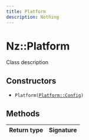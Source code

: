 ```yaml
---
title: Platform
description: Nothing
---
```


# Nz::Platform

Class description

## Constructors

- `Platform(`[`Platform::Config`](documentation/generated/Platform/Platform.Config.md)`)`

## Methods

| Return type | Signature |
| ----------- | --------- |
